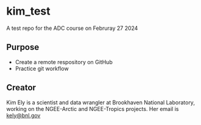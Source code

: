 # kim_test
A test repo for the ADC course on Februray 27 2024

## Purpose

- Create a remote respository on GitHub
- Practice git workflow

## Creator

Kim Ely is a scientist and data wrangler at Brookhaven National Laboratory, working on the NGEE-Arctic and NGEE-Tropics projects. Her email is kely@bnl.gov
